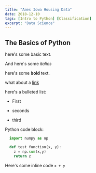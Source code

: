 ```yaml
---
title: "Ames Iowa Housing Data"
date: 2018-12-10
tags: [Intro to Python] [Classification]
excerpt: "Data Science"
---
```


## The Basics of Python

here's some basic text.

And here's some *italics*

here's some **bold** text.

what about a [link](https://github.com/jwasham12)

here's a bulleted list:
* First
+ seconds
- third

Python code block:
```Python
  import numpy as np

  def test_function(x, y):
    z = np.sum(x,y)
    return z
```
Here's some inline code `x + y`
